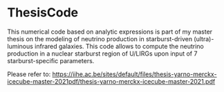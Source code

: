 # ThesisCode

This numerical code based on analytic expressions is part of my master thesis on the modeling of neutrino production in starburst-driven (ultra)-luminous infrared galaxies.
This code allows to compute the neutrino production in a nuclear starburst region of U/LIRGs upon input of 7 starburst-specific parameters.

Please refer to: https://iihe.ac.be/sites/default/files/thesis-yarno-merckx-icecube-master-2021pdf/thesis-yarno-merckx-icecube-master-2021.pdf

